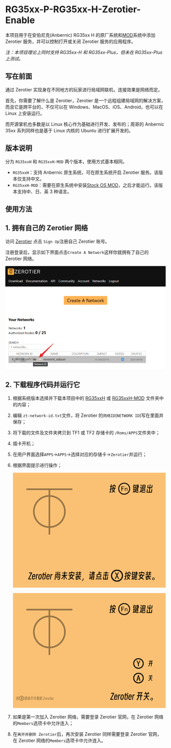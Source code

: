 # RG35xx-P-RG35xx-H-Zerotier-Enable

本项目用于在安伯尼克(Anbernic) RG35xx H 的原厂系统和[MOD](https://github.com/cbepx-me/RG35xx-P-RG35xx-H-Modification)系统中添加 Zerotier 服务，并可以控制打开或关闭 Zerotier 服务的应用程序。

*注：本项目理论上同时支持 RG35xx-H 和 RG35xx-Plus，但未在 RG35xx-Plus 上测试。*

## 写在前面

通过 Zerotier 实现身在不同地方的玩家进行局域网联机，连接效果是网络而定。

首先，你需要了解什么是 Zerotier，Zerotier 是一个远程组建局域网的解决方案，而且它是跨平台的，不仅可以在 Windows、MacOS、iOS、Android，也可以在 Linux 上安装运行。

而开源掌机也多数是以 Linux 核心作为基础进行开发、发布的；周哥的 Anbernic 35xx 系列同样也是基于 Linux 内核的 Ubuntu 进行扩展开发的。

## 版本说明

分为 `RG35xxH` 和 `RG35xxH-MOD` 两个版本，使用方式基本相同。

- `RG35xxH`：支持 Anbernic 原生系统，可在原生系统开启 Zerotier 服务。该版本仅支持中文。
- `RG35xxH-MOD`：需要在原生系统中安装[Stock OS MOD](https://github.com/cbepx-me/RG35xx-P-RG35xx-H-Modification)，之后才能运行。该版本支持中、日、英 3 种语言。

## 使用方法

## 1. 拥有自己的 Zerotier 网络

访问 [Zerotier](https://www.zerotier.com/) 点击 `Sign Up`注册自己 Zerotier 账号。

注册登录后，显示如下界面点击`Create A Network`这样你就拥有了自己的 Zerotier 网络。

![a](./img/zt_02.png)

## 2. 下载程序代码并运行它

1. 根据系统版本选择并下载本项目中的 [RG35xxH](https://github.com/aclyyx/RG35xx-P-RG35xx-H-Zerotier-Enable/tree/main/RG35xxH) 或  [RG35xxH-MOD](https://github.com/aclyyx/RG35xx-P-RG35xx-H-Zerotier-Enable/tree/main/RG35xxH-MOD) 文件夹中的内容；

2. 编辑 `zt-network-id.txt`文件，将 Zerotier 的`网络ID`(`NETWORK ID`)写在里面并保存；

3. 将下载的文件及文件夹拷贝到 TF1 或 TF2 存储卡的 `/Roms/APPS`文件夹中；

4. 插卡开机；

5. 在用户界面选择`APPS`->`APPS`->选择对应的存储卡->`Zerotier`并运行；

6. 根据界面提示进行操作；

   ![操作界面](./RG35xxH/res/ztnone-0.png)

   ![操作界面](./RG35xxH/res/zt-0.png)

7. 如果是第一次加入 Zerotier 网络，需要登录 Zerotier 官网，在 Zerotier 网络的`Members`选项卡中允许连入；

8. 在`离开并删除 Zerotier`后，再次安装 Zerotier 同样需要登录 Zerotier 官网，在 Zerotier 网络的`Members`选项卡中允许连入。


